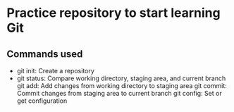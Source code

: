 # Practice repository to start learning Git

## Commands used

- git init: Create a repository
- git status: Compare working directory, staging area, and current branch
git add: Add changes from working directory to staging area
git commit: Commit changes from staging area to current branch
git config: Set or get configuration
